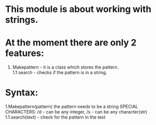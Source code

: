 # This module is about working with strings.
#
# At the moment there are only 2 features:
1. Makepattern - it is a class which stores the pattern.                                                                
1.1 search - checks if the pattern is in a string.
#
# Syntax:
1.Makepattern(pattern) the pattern needs to be a string SPECIAL CHARACTERS: /d - can be any integer, /s - can be any character(str)
1.1.search(text) - check for the pattern in the text
